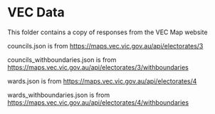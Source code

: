 # VEC Data

This folder contains a copy of responses from the VEC Map website

councils.json is from https://maps.vec.vic.gov.au/api/electorates/3

councils_withboundaries.json is from https://maps.vec.vic.gov.au/api/electorates/3/withboundaries

wards.json is from https://maps.vec.vic.gov.au/api/electorates/4

wards_withboundaries.json is from https://maps.vec.vic.gov.au/api/electorates/4/withboundaries